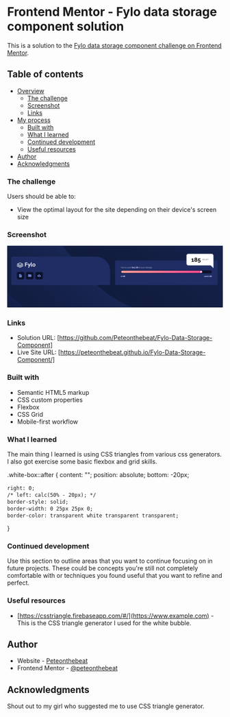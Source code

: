 # Frontend Mentor - Fylo data storage component solution

This is a solution to the [Fylo data storage component challenge on Frontend Mentor](https://www.frontendmentor.io/challenges/fylo-data-storage-component-1dZPRbV5n).

## Table of contents

- [Overview](#overview)
  - [The challenge](#the-challenge)
  - [Screenshot](#screenshot)
  - [Links](#links)
- [My process](#my-process)
  - [Built with](#built-with)
  - [What I learned](#what-i-learned)
  - [Continued development](#continued-development)
  - [Useful resources](#useful-resources)
- [Author](#author)
- [Acknowledgments](#acknowledgments)

### The challenge

Users should be able to:

- View the optimal layout for the site depending on their device's screen size

### Screenshot

![](./screenshot.png)

### Links

- Solution URL: [https://github.com/Peteonthebeat/Fylo-Data-Storage-Component]
- Live Site URL: [https://peteonthebeat.github.io/Fylo-Data-Storage-Component/]

### Built with

- Semantic HTML5 markup
- CSS custom properties
- Flexbox
- CSS Grid
- Mobile-first workflow

### What I learned

The main thing I learned is using CSS triangles from various css generators. I also got exercise some basic flexbox and grid skills.

.white-box::after {
content: "";
position: absolute;
bottom: -20px;

    right: 0;
    /* left: calc(50% - 20px); */
    border-style: solid;
    border-width: 0 25px 25px 0;
    border-color: transparent white transparent transparent;

}

### Continued development

Use this section to outline areas that you want to continue focusing on in future projects. These could be concepts you're still not completely comfortable with or techniques you found useful that you want to refine and perfect.

### Useful resources

- [https://csstriangle.firebaseapp.com/#/](https://www.example.com) - This is the CSS triangle generator I used for the white bubble.

## Author

- Website - [Peteonthebeat](peteonthebeat.com)
- Frontend Mentor - [@peteonthebeat](https://www.frontendmentor.io/profile/peteonthebeat)

## Acknowledgments

Shout out to my girl who suggested me to use CSS triangle generator.
